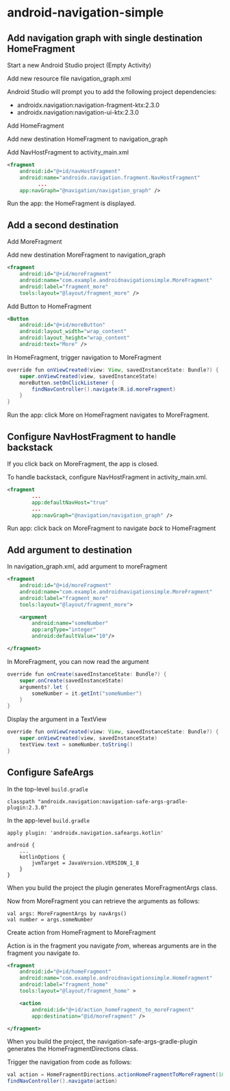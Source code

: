 # android-navigation-simple

## Add navigation graph with single destination HomeFragment

Start a new Android Studio project (Empty Activity)

Add new resource file navigation_graph.xml

Android Studio will prompt you to add the following project dependencies:
- androidx.navigation:navigation-fragment-ktx:2.3.0
- androidx.navigation:navigation-ui-ktx:2.3.0

Add HomeFragment

Add new destination HomeFragment to navigation_graph

Add NavHostFragment to activity_main.xml

```xml
<fragment
    android:id="@+id/navHostFragment"
    android:name="androidx.navigation.fragment.NavHostFragment"
          ...
    app:navGraph="@navigation/navigation_graph" />
```

Run the app: the HomeFragment is displayed.

## Add a second destination

Add MoreFragment

Add new destination MoreFragment to navigation_graph

```xml
<fragment
    android:id="@+id/moreFragment"
    android:name="com.example.androidnavigationsimple.MoreFragment"
    android:label="fragment_more"
    tools:layout="@layout/fragment_more" />
```

Add Button to HomeFragment

```xml
<Button
    android:id="@+id/moreButton"
    android:layout_width="wrap_content"
    android:layout_height="wrap_content"
    android:text="More" />
```

In HomeFragment, trigger navigation to MoreFragment

```java
override fun onViewCreated(view: View, savedInstanceState: Bundle?) {
    super.onViewCreated(view, savedInstanceState)
    moreButton.setOnClickListener {
        findNavController().navigate(R.id.moreFragment)
    }
}
```

Run the app: click More on HomeFragment navigates to MoreFragment.

## Configure NavHostFragment to handle backstack

If you click back on MoreFragment, the app is closed.

To handle backstack, configure NavHostFragment in activity_main.xml.

```xml
<fragment
        ...
        app:defaultNavHost="true"
        ...
        app:navGraph="@navigation/navigation_graph" />
```

Run app: click back on MoreFragment to navigate *back* to HomeFragment

## Add argument to destination

In navigation_graph.xml, add argument to moreFragment

```xml
<fragment
    android:id="@+id/moreFragment"
    android:name="com.example.androidnavigationsimple.MoreFragment"
    android:label="fragment_more"
    tools:layout="@layout/fragment_more">

    <argument
        android:name="someNumber"
        app:argType="integer"
        android:defaultValue="10"/>

</fragment>
```

In MoreFragment, you can now read the argument

```java
override fun onCreate(savedInstanceState: Bundle?) {
    super.onCreate(savedInstanceState)
    arguments?.let {
        someNumber = it.getInt("someNumber")
    }
}
```

Display the argument in a TextView

```java
override fun onViewCreated(view: View, savedInstanceState: Bundle?) {
    super.onViewCreated(view, savedInstanceState)
    textView.text = someNumber.toString()
}
```

## Configure SafeArgs

In the top-level <code>build.gradle</code>

    classpath "androidx.navigation:navigation-safe-args-gradle-plugin:2.3.0"

In the app-level <code>build.gradle</code>

    apply plugin: 'androidx.navigation.safeargs.kotlin'

    android {
        ...
        kotlinOptions {
            jvmTarget = JavaVersion.VERSION_1_8
        }
    }
    
When you build the project the plugin generates MoreFragmentArgs class.

Now from MoreFragment you can retrieve the arguments as follows:

    val args: MoreFragmentArgs by navArgs()
    val number = args.someNumber
    
Create action from HomeFragment to MoreFragment

Action is in the fragment you navigate *from*, whereas arguments are in the fragment you navigate *to*.

```xml
<fragment
    android:id="@+id/homeFragment"
    android:name="com.example.androidnavigationsimple.HomeFragment"
    android:label="fragment_home"
    tools:layout="@layout/fragment_home" >

    <action
        android:id="@+id/action_homeFragment_to_moreFragment"
        app:destination="@id/moreFragment" />

</fragment>
```

When you build the project, the navigation-safe-args-gradle-plugin generates the HomeFragmentDirections class.

Trigger the navigation from code as follows:

```java
val action = HomeFragmentDirections.actionHomeFragmentToMoreFragment(10)
findNavController().navigate(action)
